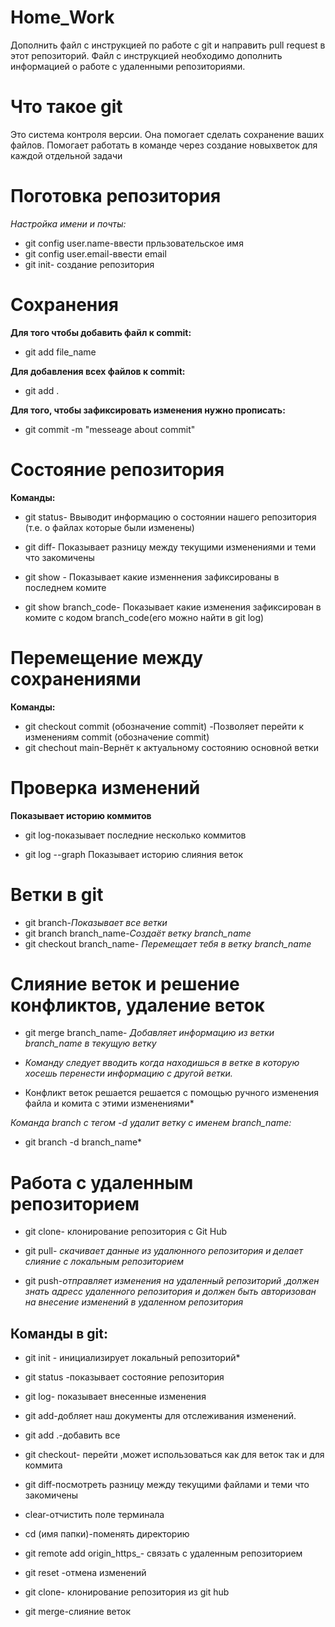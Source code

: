 # Home_Work
Дополнить файл с инструкцией по работе с git и направить pull request в этот репозиторий. Файл с инструкцией необходимо дополнить информацией о работе с удаленными репозиториями.

# Что такое git

Это система контроля версии. Она помогает сделать сохранение ваших файлов. Помогает работать в команде через создание новыхветок для каждой отдельной задачи

# Поготовка репозитория

*Настройка имени и почты:*
* git config user.name-ввести прльзовательское имя
* git config user.email-ввести email
* git init- создание репозитория

# Сохранения

**Для того чтобы добавить файл к commit:**
* git add file_name

**Для добавления всех файлов к commit:**
* git add .

**Для того, чтобы зафиксировать изменения нужнo прописать:**
* git commit -m "mеsseаge аbout commit"

# Состояние репозитория

**Команды:**

* git status- Ввыводит информацию о состоянии нашего репозитория (т.е. о файлах которые были изменены)

* git diff- Показывает разницу между текущими изменениями и теми что закомичены
* git show - Показывает какие изменнения зафиксированы в последнем комите

* git show branch_code- Показывает какие изменения зафиксирован в комите с кодом branch_code(его можно найти в git log)
# Перемещение между сохранениями

**Команды:**

 * git checkout commit (обозначение commit) -Позволяет перейти к изменениям commit (обозначение commit)
 * git chechout main-Вернёт к актуальному состоянию основной ветки

# Проверка изменений

**Показывает историю коммитов**
* git log-показывает последние несколько коммитов

* git log --graph
    Показывает историю слияния веток

# Ветки в git
* git branch-*Показывает все ветки*
* git branch branch_name-*Создаёт ветку branch_name*
* git checkout branch_name- *Перемещает тебя в ветку branch_name*
# Слияние веток и решение конфликтов, удаление веток

* git merge branch_name- *Добавляет информацию из ветки branch_name в текущую ветку*

* *Команду следует вводить когда находишься в ветке в которую хосешь перенести информацию с другой ветки.*

* Конфликт веток решается решается с помощью ручного изменения файла и комита с этими изменениями*

*Команда branch  с тегом -d удалит ветку с именем branch_name:*
* git branch -d branch_name*

# Работа с удаленным репозиторием

* git clone- клонирование репозитория с Git Hub


* git pull- *скачивает данные из удалюнного репозитория и делает слияние с локальным репозиторием*

* git push-*отправляет изменения на удаленный репозиторий ,должен знать адресс удаленного репозитория и должен быть авторизован на внесение изменений в удаленном репозитория*

## **Команды в git:**

* git init - инициализирует локальный репозиторий*

* git status -показывает состояние репозитория

* git log- показывает внесенные изменения

* git add-добляет наш документы для отслеживания изменений.

* git add .-добавить все

* git checkout- перейти ,может использоваться как для веток так и для коммита

* git diff-посмотреть разницу между текущими файлами и теми что закомичены

* clear-отчистить поле терминала
 
* cd (имя папки)-поменять директорию
* git remote add origin_https_- связать с удаленным репозиторием
* git reset -отмена изменений
* git clone- клонирование репозитория из git hub
* git merge-слияние веток 


